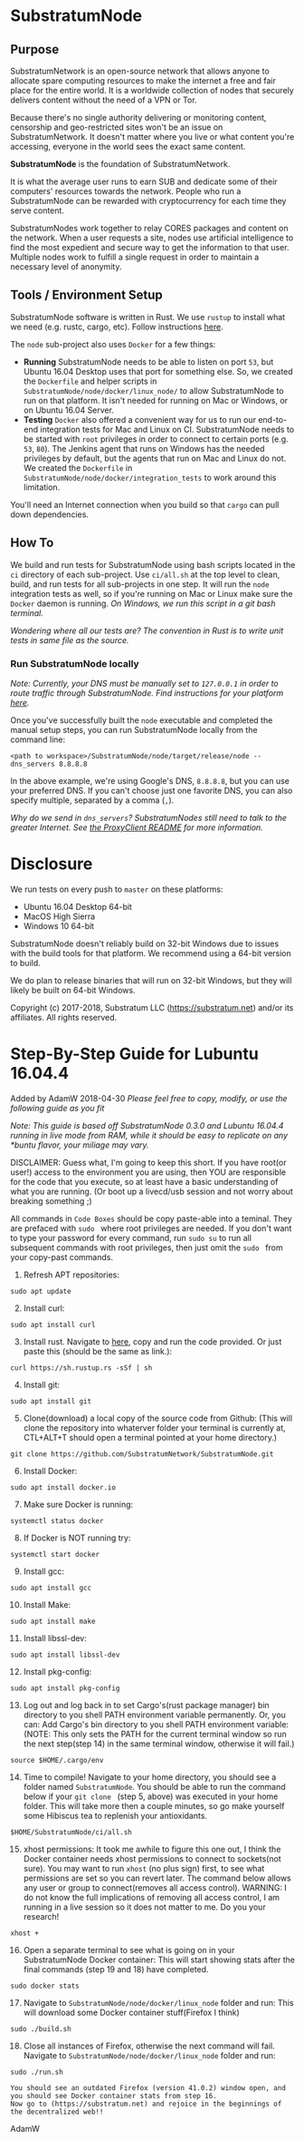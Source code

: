 # SubstratumNode

## Purpose
SubstratumNetwork is an open-source network that allows anyone to allocate spare computing resources to make the internet
a free and fair place for the entire world. It is a worldwide collection of nodes that securely delivers content without
the need of a VPN or Tor.

Because there's no single authority delivering or monitoring content, censorship and geo-restricted sites won't be an
issue on SubstratumNetwork. It doesn't matter where you live or what content you're accessing, everyone in the world
sees the exact same content.

**SubstratumNode** is the foundation of SubstratumNetwork.

It is what the average user runs to earn SUB and dedicate some of their computers' resources towards the network.
People who run a SubstratumNode can be rewarded with cryptocurrency for each time they serve content.

SubstratumNodes work together to relay CORES packages and content on the network.
When a user requests a site, nodes use artificial intelligence to find the most expedient and secure way to get the
information to that user. Multiple nodes work to fulfill a single request in order to maintain a necessary level of anonymity.

## Tools / Environment Setup
SubstratumNode software is written in Rust.
We use `rustup` to install what we need (e.g. rustc, cargo, etc). Follow instructions [here](https://www.rustup.rs/).

The `node` sub-project also uses `Docker` for a few things:
- **Running** SubstratumNode needs to be able to listen on port `53`, but Ubuntu 16.04 Desktop uses that port for
something else. So, we created the `Dockerfile` and helper scripts in `SubstratumNode/node/docker/linux_node/` to
allow SubstratumNode to run on that platform. It isn't needed for running on Mac or Windows, or on Ubuntu 16.04 Server.
- **Testing** `Docker` also offered a convenient way for us to run our end-to-end integration tests for Mac and Linux on CI.
SubstratumNode needs to be started with `root` privileges in order to connect to certain ports (e.g. `53`, `80`).
The Jenkins agent that runs on Windows has the needed privileges by default, but the agents that run on Mac and Linux
do not. We created the `Dockerfile` in `SubstratumNode/node/docker/integration_tests` to work around this limitation.

You'll need an Internet connection when you build so that `cargo` can pull down dependencies.

## How To
We build and run tests for SubstratumNode using bash scripts located in the `ci` directory of each sub-project.
Use `ci/all.sh` at the top level to clean, build, and run tests for all sub-projects in one step.
It will run the `node` integration tests as well, so if you're running on Mac or Linux make sure the `Docker` daemon is running.
_On Windows, we run this script in a git bash terminal._

_Wondering where all our tests are? The convention in Rust is to write unit tests in same file as the source._

### Run SubstratumNode locally

_Note: Currently, your DNS must be manually set to `127.0.0.1` in order to route traffic through SubstratumNode.
Find instructions for your platform [here](https://github.com/SubstratumNetwork/SubstratumNode/tree/master/node/docs)._

Once you've successfully built the `node` executable and completed the manual setup steps,
you can run SubstratumNode locally from the command line:
```
<path to workspace>/SubstratumNode/node/target/release/node --dns_servers 8.8.8.8
```
In the above example, we're using Google's DNS, `8.8.8.8`, but you can use your preferred DNS.
If you can't choose just one favorite DNS, you can also specify multiple, separated by a comma (`,`).

_Why do we send in `dns_servers`? SubstratumNodes still need to talk to the greater Internet.
See [the ProxyClient README](https://github.com/SubstratumNetwork/SubstratumNode/tree/master/proxy_client_lib)
for more information._

# Disclosure

We run tests on every push to `master` on these platforms:
- Ubuntu 16.04 Desktop 64-bit
- MacOS High Sierra
- Windows 10 64-bit

SubstratumNode doesn't reliably build on 32-bit Windows due to issues with the build tools for that platform. We recommend using a 64-bit version to build.

We do plan to release binaries that will run on 32-bit Windows, but they will likely be built on 64-bit Windows.


Copyright (c) 2017-2018, Substratum LLC (https://substratum.net) and/or its affiliates. All rights reserved.



# Step-By-Step Guide for Lubuntu 16.04.4
Added by AdamW 2018-04-30 _Please feel free to copy, modify, or use the following guide as you fit_

_Note: This guide is based off SubstratumNode 0.3.0 and Lubuntu 16.04.4 running in live mode from RAM, while it should be easy to_
_replicate on any *buntu flavor, your miliage may vary._

DISCLAIMER: Guess what, I'm going to keep this short. If you have root(or user!) access to the environment you are using, then YOU are
responsible for the code that you execute, so at least have a basic understanding of what you are running. (Or boot up a livecd/usb 
session and not worry about breaking something ;)

All commands in `Code Boxes` should be copy paste-able into a teminal. They are prefaced with `sudo ` where root privileges are needed.
If you don't want to type your password for every command, run `sudo su` to run all subsequent commands with root privileges, then just
omit the `sudo ` from your copy-past commands.


1. Refresh APT repositories:
```
sudo apt update
```
2. Install curl:
```
sudo apt install curl
```
3. Install rust.
  Navigate to [here](https://www.rustup.rs/), copy and run the code provided.
  Or just paste this (should be the same as link.):
```
curl https://sh.rustup.rs -sSf | sh
```
4. Install git:
```
sudo apt install git
```
5. Clone(download) a local copy of the source code from Github: (This will clone the repository into whaterver folder
  your terminal is currently at, CTL+ALT+T should open a terminal pointed at your home directory.)
```
git clone https://github.com/SubstratumNetwork/SubstratumNode.git
```
6. Install Docker:
```
sudo apt install docker.io
```
7. Make sure Docker is running:
```
systemctl status docker
```
8. If Docker is NOT running try:
```
systemctl start docker
```
9. Install gcc:
```
sudo apt install gcc
```
10. Install Make:
```
sudo apt install make
```
11. Install libssl-dev:
```
sudo apt install libssl-dev
```
12. Install pkg-config:
```
sudo apt install pkg-config
```
13. Log out and log back in to set Cargo's(rust package manager) bin directory to you shell PATH environment variable permanently. 
    Or, you can:
    Add Cargo's bin directory to you shell PATH environment variable:
    (NOTE: This only sets the PATH for the current terminal window so run the next step(step 14) in the same terminal window, otherwise it will fail.)
```
source $HOME/.cargo/env
```
14. Time to compile! Navigate to your home directory, you should see a folder named `SubstratumNode`.
    You should be able to run the command below if your `git clone ` (step 5, above) was executed in your home folder.
    This will take more then a couple minutes, so go make yourself some Hibiscus tea to replenish your antioxidants.
```
$HOME/SubstratumNode/ci/all.sh
```
15. xhost permissions:
    It took me awhile to figure this one out, I think the Docker container needs xhost permissions to connect to sockets(not sure).
    You may want to run `xhost` (no plus sign) first, to see what permissions are set so you can revert later.
    The command below allows any user or group to connect(removes all access control).
    WARNING: I do not know the full implications of removing all access control, I am running in a live session so it does not matter to me.
    Do you your research!
```
xhost +
```
16. Open a separate terminal to see what is going on in your SubstratumNode Docker container:
    This will start showing stats after the final commands (step 19 and 18) have completed.
```
sudo docker stats
```
17. Navigate to `SubstratumNode/node/docker/linux_node` folder and run:
    This will download some Docker container stuff(Firefox I think)
```
sudo ./build.sh
```
18. Close all instances of Firefox, otherwise the next command will fail.
    Navigate to `SubstratumNode/node/docker/linux_node` folder and run:
```
sudo ./run.sh
```


    You should see an outdated Firefox (version 41.0.2) window open, and you should see Docker container stats from step 16.
    Now go to (https://substratum.net) and rejoice in the beginnings of the decentralized web!!

AdamW

